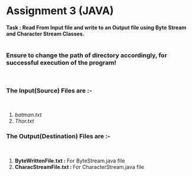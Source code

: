 # Assignment 3 (JAVA) 
<h4> Task : Read From Input file and write to an Output file using Byte Stream and Character Stream Classes.<br>
<br>
  <h3> Ensure to change the path of directory accordingly, for successful execution of the program! </h3> <br>
  <h3> The Input(Source) Files are :- </h3> <br>
    <ol>
      <li><em> batman.txt </em></li>
      <li><em> Thor.txt </em></li>
    </ol>
  <h3> The Output(Destination) Files are :- </h3> <br> 
    <ol>
      <li><b>ByteWrittenFile.txt :</b> For ByteStream.java file</li>
      <li><b>CharacStreamFile.txt : </b>For CharacterStream.java file</li>
    </ol>
  
